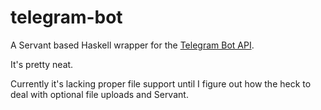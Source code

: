 # telegram-bot

A Servant based Haskell wrapper for the [Telegram Bot API](https://core.telegram.org/bots/api).

It's pretty neat.

Currently it's lacking proper file support until I figure out how the heck to
deal with optional file uploads and Servant.

